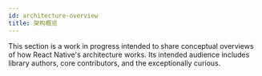 ```yaml
---
id: architecture-overview
title: 架构概览
---
```


This section is a work in progress intended to share conceptual overviews of how React Native's architecture works. Its intended audience includes library authors, core contributors, and the exceptionally curious.
